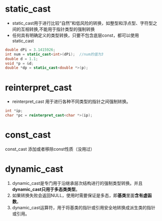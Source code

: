 # static_cast
- static_cast用于进行比较“自然”和低风险的转换，如整型和浮点型、字符型之间的互相转换,不能用于指针类型的强制转换
- 任何具有明确定义的类型转换，只要不包含底层const，都可以使用static_cast
```cpp
double dPi = 3.1415926;
int num = static_cast<int>(dPi);  //num的值为3
double d = 1.1;
void *p = &d;
double *dp = static_cast<double *>(p);
```

# reinterpret_cast
- reinterpret_cast 用于进行各种不同类型的指针之间强制转换。
```cpp
int *ip;
char *pc = reinterpret_cast<char *>(ip);
```

# const_cast
const_cast 添加或者移除const性质（没用过）

# dynamic_cast
1. dynamic_cast是专门用于沿继承层次结构进行的强制类型转换。并且**dynamic_cast只用于多态类类型**。
2. 如果转换失败会返回NULL，使用时需要保证是多态，即**基类**里面**含有虚函数**。
3. dynamic_cast运算符，用于将基类的指针或引用安全地转换成派生类的指针或引用。

